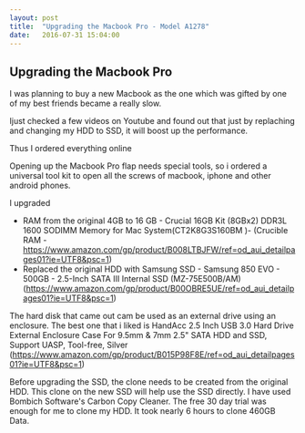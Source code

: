 ```yaml
---
layout: post
title:  "Upgrading the Macbook Pro - Model A1278"
date:   2016-07-31 15:04:00
---
```


## Upgrading the Macbook Pro
I was planning to buy a new Macbook as the one which was gifted by one of my best friends became a really slow.

Ijust checked a few videos on Youtube and found out that just by replaching and changing my HDD to SSD, it will boost up the performance.

Thus I ordered everything online

Opening up the Macbook Pro flap needs special tools, so i ordered a universal tool kit to open all the screws of macbook, iphone and other android phones.

I upgraded
 * RAM from the original 4GB to 16 GB - Crucial 16GB Kit (8GBx2) DDR3L 1600 SODIMM Memory for Mac System(CT2K8G3S160BM )- (Crucible RAM - https://www.amazon.com/gp/product/B008LTBJFW/ref=od_aui_detailpages01?ie=UTF8&psc=1)
 * Replaced the original HDD with Samsung SSD - Samsung 850 EVO - 500GB - 2.5-Inch SATA III Internal SSD (MZ-75E500B/AM) (https://www.amazon.com/gp/product/B00OBRE5UE/ref=od_aui_detailpages01?ie=UTF8&psc=1)

The hard disk that came out cam be used as an external drive using an enclosure. The best one that i liked is
HandAcc 2.5 Inch USB 3.0 Hard Drive External Enclosure Case For 9.5mm & 7mm 2.5" SATA HDD and SSD, Support UASP, Tool-free, Silver
(https://www.amazon.com/gp/product/B015P98F8E/ref=od_aui_detailpages01?ie=UTF8&psc=1)

Before upgrading the SSD, the clone needs to be created from the original HDD. This clone on the new SSD will help use the SSD directly. I have used Bombich Software's Carbon Copy Cleaner. The free 30 day trial was enough for me to clone my HDD. It took nearly 6 hours to clone 460GB Data.
